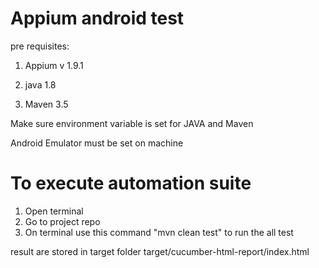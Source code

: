 # Appium android test 
pre requisites:

1. Appium v 1.9.1

2. java 1.8

3. Maven 3.5

Make sure environment variable is set for JAVA and Maven

Android Emulator must be set on machine 

# To execute automation suite   

1. Open terminal 
2. Go to project repo  
3. On terminal use this command "mvn clean test" to run the all test 

result are stored in target folder target/cucumber-html-report/index.html
